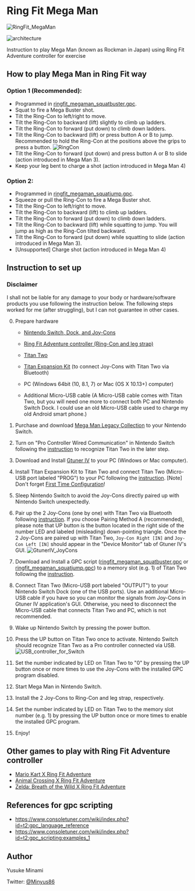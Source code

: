 # Ring Fit Mega Man

![RingFit_MegaMan](img/RingFit_MegaMan.jpg)

![architecture](img/architecture.drawio.svg)

Instruction to play Mega Man (known as Rockman in Japan) using Ring Fit Adventure controller for exercise

## How to play Mega Man in Ring Fit way


### Option 1 (Recommended):

- Programmed in [ringfit_megaman_squatbuster.gpc](https://github.com/Minyus/RingFit_MegaMan/blob/master/ringfit_megaman_squatbuster.gpc).
- Squat to fire a Mega Buster shot.
- Tilt the Ring-Con to left/right to move.
- Tilt the Ring-Con to backward (lift) slightly to climb up ladders.
- Tilt the Ring-Con to forward (put down) to climb down ladders.
- Tilt the Ring-Con to backward (lift) or press button A or B to jump. Recommended to hold the Ring-Con at the positions above the grips to press a button.
![RingCon](img/RingCon.jpg)
- Tilt the Ring-Con to forward (put down) and press button A or B to slide (action introduced in Mega Man 3).
- Keep your leg bent to charge a shot (action introduced in Mega Man 4)

### Option 2: 

- Programmed in [ringfit_megaman_squatjump.gpc](https://github.com/Minyus/RingFit_MegaMan/blob/master/ringfit_megaman_squatjump.gpc).
- Squeeze or pull the Ring-Con to fire a Mega Buster shot.
- Tilt the Ring-Con to left/right to move. 
- Tilt the Ring-Con to backward (lift) to climb up ladders.
- Tilt the Ring-Con to forward (put down) to climb down ladders.
- Tilt the Ring-Con to backward (lift) while squatting to jump. You will jump as high as the Ring-Con tilted backward.
- Tilt the Ring-Con to forward (put down) while squatting to slide (action introduced in Mega Man 3).
- [Unsupported] Charge shot (action introduced in Mega Man 4)


## Instruction to set up

### Disclaimer

I shall not be liable for any damage to your body or hardware/software products you use following the instruction below.
The following steps worked for me (after struggling), but I can not guarantee in other cases.

0. Prepare hardware

    - [Nintendo Switch, Dock, and Joy-Cons](https://www.nintendo.com/switch/)
    - [Ring Fit Adventure controller (Ring-Con and leg strap)](https://www.nintendo.com/games/detail/ring-fit-adventure-switch/)

    - [Titan Two](https://www.consoletuner.com/products/titan-two/)
    - [Titan Expansion Kit](https://www.consoletuner.com/products/titan-two/) (to connect Joy-Cons with Titan Two via Bluetooth)

    - PC (Windows 64bit (10, 8.1, 7) or Mac (OS X 10.13+) computer)
    - Additional Micro-USB cable (A Micro-USB cable comes with Titan Two, but you will need one more to connect both PC and 
    Nintendo Switch Dock. I could use an old Micro-USB cable used to charge my old Android smart phone.)

1. Purchase and download [Mega Man Legacy Collection](https://www.nintendo.com/games/detail/mega-man-legacy-collection-switch/) to your Nintendo Switch.

2. Turn on "Pro Controller Wired Communication" in Nintendo Switch following the [instruction](https://www.nintendo.co.uk/Support/Nintendo-Switch/How-to-Enable-Disable-Nintendo-Switch-Pro-Controller-Wired-Communication-1516284.html) to recognize Titan Two in the later step.

3. Download and Install [Gtuner IV](https://www.consoletuner.com/downloads/?) to your PC (Windows or Mac computer).

4. Install Titan Expansion Kit to Titan Two and connect Titan Two (Micro-USB port labeled "PROG") to your PC following the [instruction](https://www.consoletuner.com/wiki/index.php?id=t2:expansion_kit). [Note] Don't forget [First Time Configuration](https://www.consoletuner.com/wiki/index.php?id=t2:expansion_kit#first_time_configuration)!

5. Sleep Nintendo Switch to avoid the Joy-Cons directly paired up with Nintendo Switch unexpectedly. 

6. Pair up the 2 Joy-Cons (one by one) with Titan Two via Bluetooth following [instruction](https://www.consoletuner.com/wiki/index.php?id=t2:usage_guides:controllers:switch). If you choose Pairing Method A (recommended), please note that UP button is the button located in the right side of the number LED and labeled (misleading) down-pointing triangle. Once the 2 Joy-Cons are paired up with Titan Two, `Joy-Con Right [IN]` and `Joy-Con Left [IN]` should appear in the "Device Monitor" tab of Gtuner IV's GUI.
![GtunerIV_JoyCons](img/GtunerIV_JoyCons.png)

7. Download and Install a GPC script ([ringfit_megaman_squatbuster.gpc](https://github.com/Minyus/RingFit_MegaMan/blob/master/ringfit_megaman_squatbuster.gpc) or [ringfit_megaman_squatjump.gpc](https://github.com/Minyus/RingFit_MegaMan/blob/master/ringfit_megaman_squatjump.gpc)) to a memory slot (e.g. 1) of Titan Two following the [instruction](https://www.consoletuner.com/wiki/index.php?id=t2:gpc_scripting).

8. Connect Titan Two (Micro-USB port labeled "OUTPUT") to your Nintendo Switch Dock (one of the USB ports). Use an additional Micro-USB cable if you have so you can monitor the signals from Joy-Cons in Gtuner IV application's GUI. Otherwise, you need to disconnect the Micro-USB cable that connects Titan Two and PC, which is not recommended.

9. Wake up Nintendo Switch by pressing the power button. 

10. Press the UP button on Titan Two once to activate. Nintendo Switch should recognize Titan Two as a Pro controller connected via USB.
![USB_controller_for_Switch](img/USB_controller_for_Switch.jpg)

11. Set the number indicated by LED on Titan Two to "0" by pressing the UP button once or more times to use the Joy-Cons with the installed GPC program disabled.

12. Start Mega Man in Nintendo Switch.

13. Install the 2 Joy-Cons to Ring-Con and leg strap, respectively.

14. Set the number indicated by LED on Titan Two to the memory slot number (e.g. 1) by pressing the UP button once or more times to enable the installed GPC program.

15. Enjoy!

## Other games to play with Ring Fit Adventure controller

- [Mario Kart X Ring Fit Adventure](https://www.controllerbend.com/mariokart-ring-fit.html)
- [Animal Crossing X Ring Fit Adventure](https://www.controllerbend.com/animalcrossing_ringfit.html)
- [Zelda: Breath of the Wild X Ring Fit Adventure](https://www.controllerbend.com/ringfitbotw.html)

## References for gpc scripting

- https://www.consoletuner.com/wiki/index.php?id=t2:gpc_language_reference
- https://www.consoletuner.com/wiki/index.php?id=t2:gpc_scripting:examples_1

## Author

Yusuke Minami

Twitter: [@Minyus86](https://twitter.com/Minyus86)
